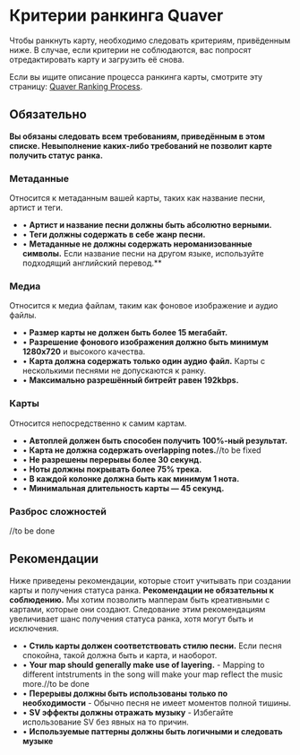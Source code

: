 # Критерии ранкинга Quaver

Чтобы ранкнуть карту, необходимо следовать критериям, привёденным ниже. В случае, если критерии не соблюдаются, вас попросят отредактировать карту и загрузить её снова.

Если вы ищите описание процесса ранкинга карты, смотрите эту страницу: [Quaver Ranking Process](https://github.com/Quaver/Quaver.Wiki/blob/master/Ranking/Process).

## Обязательно

**Вы обязаны следовать всем требованиям, приведённым в этом списке. Невыполнение каких-либо требований не позволит карте получить статус ранка.**

### Метаданные

Относится к метаданным вашей карты, таких как название песни, артист и теги.

* • **Артист и название песни должны быть абсолютно верными.**
* • **Теги должны содержать в себе жанр песни.**
* • **Метаданные не должны содержать нероманизованные символы.** Если название песни на другом языке, используйте подходящий английский перевод.**

### Медиа

Относится к медиа файлам, таким как фоновое изображение и аудио файлы.

* • **Размер карты не должен быть более 15 мегабайт.**
* • **Разрешение фонового изображения должно быть минимум 1280x720** и высокого качества.
* • **Карта должна содержать только один аудио файл.** Карты с несколькими песнями не допускаются к ранку.
* • **Максимально разрешённый битрейт равен 192kbps.**

### Карты

Относится непосредственно к самим картам.

* • **Автоплей должен быть способен получить 100%-ный результат.**
* • **Карта не должна содержать overlapping notes.**//to be fixed
* • **Не разрешены перерывы более 30 секунд.**
* • **Ноты должны покрывать более 75% трека.**
* • **В каждой колонке должна быть как минимум 1 нота.**
* • **Минимальная длительность карты — 45 секунд.**

### Разброс сложностей

//to be done

## Рекомендации

Ниже приведены рекомендации, которые стоит учитывать при создании карты и получения статуса ранка. **Рекомендации не обязательны к соблюдению.** Мы хотим позволить мапперам быть креативными с картами, которые они создают. Следование этим рекомендациям увеличивает шанс получения статуса ранка, хотя могут быть и исключения.

* • **Стиль карты должен соответствовать стилю песни.** Если песня спокойна, такой должна быть и карта, и наоборот.
* • **Your map should generally make use of layering.** - Mapping to different intstruments in the song will make your map reflect the music more.//to be done
* • **Перерывы должны быть использованы только по необходимости** - Обычно песня не имеет моментов полной тишины. 
* • **SV эффекты должны отражать музыку** - Избегайте использование SV без явных на то причин.
* • **Используемые паттерны должны быть логичными и следовать музыке**
